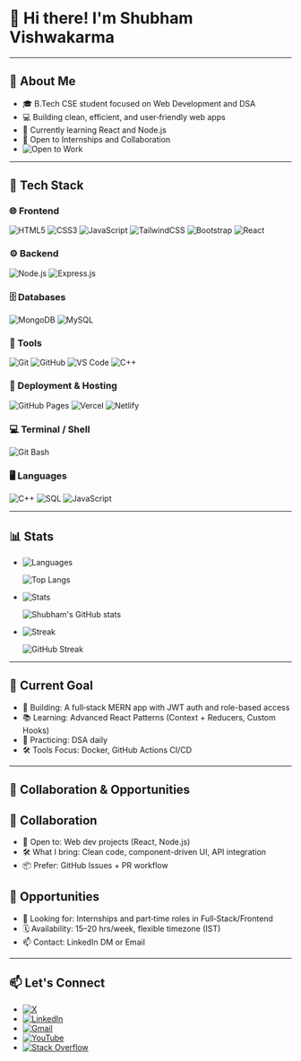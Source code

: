  #                                      👋 Hi there! I'm Shubham Vishwakarma
---
## 🚀 About Me
<!--
![Student](https://img.shields.io/badge/Student-B.Tech_CSE-blue?logo=graduation-cap)
![Web Dev](https://img.shields.io/badge/Web%20Dev-Available-green?logo=webcomponents.org)
![Learner](https://img.shields.io/badge/Learner-React/Node.js-informational?logo=book)
![Open to Work](https://img.shields.io/badge/Open%20to%20Work-Yes-brightgreen?logo=rocket)
![Location](https://img.shields.io/badge/Location-India-orange?logo=google-maps)
![Email](https://img.shields.io/badge/Email-sv8112004@gmail.com-red?logo=gmail)
-->

- 🎓 B.Tech CSE student focused on Web Development and DSA  
- 💻 Building clean, efficient, and user‑friendly web apps  
- 🌱 Currently learning React and Node.js  
- 🤝 Open to Internships and Collaboration  
 - <img src="https://img.shields.io/badge/Open%20to%20Work-🟢-brightgreen" alt="Open to Work" />
---
## 🧠 Tech Stack

### 🌐 Frontend
![HTML5](https://img.shields.io/badge/HTML5-E34F26?logo=html5&logoColor=white)
![CSS3](https://img.shields.io/badge/CSS3-1572B6?logo=css3&logoColor=white)
![JavaScript](https://img.shields.io/badge/JavaScript-F7DF1E?logo=javascript&logoColor=black)
![TailwindCSS](https://img.shields.io/badge/Tailwind_CSS-38B2AC?logo=tailwind-css&logoColor=white)
![Bootstrap](https://img.shields.io/badge/Bootstrap-7952B3?logo=bootstrap&logoColor=white)
![React](https://img.shields.io/badge/React-61DAFB?logo=react&logoColor=black)

### ⚙️ Backend
![Node.js](https://img.shields.io/badge/Node.js-339933?logo=nodedotjs&logoColor=white)
![Express.js](https://img.shields.io/badge/Express.js-000000?logo=express&logoColor=white)

### 🗄️ Databases
![MongoDB](https://img.shields.io/badge/MongoDB-47A248?logo=mongodb&logoColor=white)
![MySQL](https://img.shields.io/badge/MySQL-4479A1?logo=mysql&logoColor=white)


### 🔧 Tools
![Git](https://img.shields.io/badge/Git-F05032?logo=git&logoColor=white)
![GitHub](https://img.shields.io/badge/GitHub-181717?logo=github&logoColor=white)
![VS Code](https://img.shields.io/badge/VS%20Code-007ACC?logo=visualstudiocode&logoColor=white)
![C++](https://img.shields.io/badge/C++-00599C?logo=cplusplus&logoColor=white)


### 🚀 Deployment & Hosting
![GitHub Pages](https://img.shields.io/badge/GitHub%20Pages-222222?logo=github&logoColor=white)
![Vercel](https://img.shields.io/badge/Vercel-000000?logo=vercel&logoColor=white)
![Netlify](https://img.shields.io/badge/Netlify-00C7B7?logo=netlify&logoColor=white)


### 💻 Terminal / Shell
![Git Bash](https://img.shields.io/badge/Git%20Bash-4EAA25?logo=gnu-bash&logoColor=white)

### 🖥️ Languages
![C++](https://img.shields.io/badge/C++-00599C?logo=c%2B%2B&logoColor=white)
![SQL](https://img.shields.io/badge/SQL-4479A1?logo=mysql&logoColor=white)
![JavaScript](https://img.shields.io/badge/JavaScript-F7DF1E?logo=javascript&logoColor=black)

 
---

## 📊 Stats 
- ![Languages](https://img.shields.io/badge/Languages-Top%20Langs-4C9AFF?logo=codefactor&logoColor=white)
                                   
   ![Top Langs](https://github-readme-stats.vercel.app/api/top-langs/?username=ShubhamV-Codes&layout=compact&langs_count=6&exclude_repo=repo1,repo2&hide=html,css)
  
- ![Stats](https://img.shields.io/badge/GitHub-Stats-181717?logo=github&logoColor=white)
                                                      
    ![Shubham's GitHub stats](https://github-readme-stats.vercel.app/api?username=ShubhamV-Codes)
    
- ![Streak](https://img.shields.io/badge/Contribution-Streak-FF6B6B?logo=firefoxbrowser&logoColor=white)
                                  
   ![GitHub Streak](https://streak-stats.demolab.com?user=ShubhamV-Codes)
   
---
<!-- Current Goal -->
## 🎯 Current Goal

- 🚧 Building: A full‑stack MERN app with JWT auth and role-based access
- 📚 Learning: Advanced React Patterns (Context + Reducers, Custom Hooks)
- 🧪 Practicing: DSA daily 
- 🛠️ Tools Focus: Docker, GitHub Actions CI/CD
  

---
## 🧩 Collaboration & Opportunities
<!-- Collaboration -->
## 🤝 Collaboration

- 🧩 Open to: Web dev projects (React, Node.js)
- 🛠️ What I bring: Clean code, component-driven UI, API integration
- 📦 Prefer: GitHub Issues + PR workflow
 <!-- 🤖 Interests: AI integrations, automation scripts, DevOps tooling -->

<!-- Opportunities -->

## 🌟 Opportunities

- 💼 Looking for: Internships and part‑time roles in Full‑Stack/Frontend
- 🗓️ Availability: 15–20 hrs/week, flexible timezone (IST)
- 📫 Contact: LinkedIn DM or Email
  <!--- 🧭 Domains: SaaS, Ed‑Tech, DevTools, Open‑Source -->
 <!-- 🧾 Portfolio: Check pinned repos on my profile -->

---
## 📫 Let's Connect
- [![X](https://img.shields.io/badge/X-000000?logo=x&logoColor=white)](https://x.com/shubhamvcodes)
- [![LinkedIn](https://img.shields.io/badge/LinkedIn-0A66C2?logo=linkedin&logoColor=white)](https://linkedin.com/in/shubhamvishwakarma-engineer)
- [![Gmail](https://img.shields.io/badge/Gmail-EA4335?logo=gmail&logoColor=white)](mailto:sv8112004@gmail.com)
- [![YouTube](https://img.shields.io/badge/YouTube-FF0000?logo=youtube&logoColor=white)](https://www.youtube.com/@shubhamwritecodes)  
- [![Stack Overflow](https://img.shields.io/badge/Stack%20Overflow-F58025?logo=stackoverflow&logoColor=white)](https://stackoverflow.com/users/29092165/shubham-vishwakarma)  



